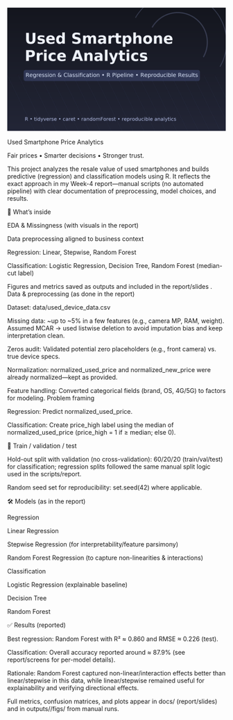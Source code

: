 ![Project banner](banner.png)

Used Smartphone Price Analytics

Fair prices • Smarter decisions • Stronger trust.

This project analyzes the resale value of used smartphones and builds predictive (regression) and classification models using R. It reflects the exact approach in my Week-4 report—manual scripts (no automated pipeline) with clear documentation of preprocessing, model choices, and results.

🔎 What’s inside

EDA & Missingness (with visuals in the report)

Data preprocessing aligned to business context

Regression: Linear, Stepwise, Random Forest

Classification: Logistic Regression, Decision Tree, Random Forest (median-cut label)

Figures and metrics saved as outputs and included in the report/slides
.
Data & preprocessing (as done in the report)

Dataset: data/used_device_data.csv

Missing data: ~up to ~5% in a few features (e.g., camera MP, RAM, weight).
Assumed MCAR → used listwise deletion to avoid imputation bias and keep interpretation clean.

Zeros audit: Validated potential zero placeholders (e.g., front camera) vs. true device specs.

Normalization: normalized_used_price and normalized_new_price were already normalized—kept as provided.

Feature handling: Converted categorical fields (brand, OS, 4G/5G) to factors for modeling.
Problem framing

Regression: Predict normalized_used_price.

Classification: Create price_high label using the median of normalized_used_price
(price_high = 1 if ≥ median; else 0).

🧪 Train / validation / test

Hold-out split with validation (no cross-validation): 60/20/20 (train/val/test) for classification;
regression splits followed the same manual split logic used in the scripts/report.

Random seed set for reproducibility: set.seed(42) where applicable.

🛠 Models (as in the report)

Regression

Linear Regression

Stepwise Regression (for interpretability/feature parsimony)

Random Forest Regression (to capture non-linearities & interactions)

Classification

Logistic Regression (explainable baseline)

Decision Tree

Random Forest

✅ Results (reported)

Best regression: Random Forest with R² ≈ 0.860 and RMSE ≈ 0.226 (test).

Classification: Overall accuracy reported around ≈ 87.9% (see report/screens for per-model details).

Rationale: Random Forest captured non-linear/interaction effects better than linear/stepwise in this data, while linear/stepwise remained useful for explainability and verifying directional effects.

Full metrics, confusion matrices, and plots appear in docs/ (report/slides) and in outputs//figs/ from manual runs.
